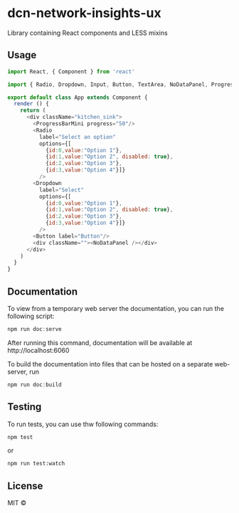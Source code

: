 # dcn-network-insights-ux

Library containing React components and LESS mixins

## Usage
```js static
import React, { Component } from 'react'

import { Radio, Dropdown, Input, Button, TextArea, NoDataPanel, ProgressBar, ProgressBarMini } from 'butter'

export default class App extends Component {
  render () {
    return (
      <div className="kitchen_sink">
        <ProgressBarMini progress="50"/>
        <Radio 
          label="Select an option"
          options={[
            {id:0,value:"Option 1"},
            {id:1,value:"Option 2", disabled: true},
            {id:2,value:"Option 3"},
            {id:3,value:"Option 4"}]}
          />
        <Dropdown 
          label="Select" 
          options={[
            {id:0,value:"Option 1"},
            {id:1,value:"Option 2", disabled: true},
            {id:2,value:"Option 3"},
            {id:3,value:"Option 4"}]}
          />
        <Button label="Button"/>
        <div className=""><NoDataPanel /></div>
      </div>
    )
  }
}
```

## Documentation
To view from a temporary web server the documentation, you can run the following script:
```js static
npm run doc:serve
```
After running this command, documentation will be available at http://localhost:6060

To build the documentation into files that can be hosted on a separate web-server, run
```js static
npm run doc:build
```

## Testing
To run tests, you can use thw following commands:
```bash
npm test
```
or
```bash
npm run test:watch
```

## License

MIT © [](https://github.com/)
